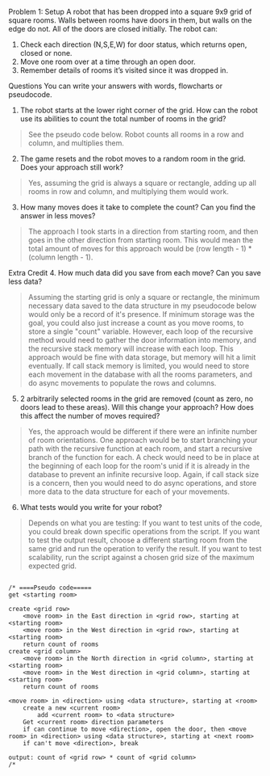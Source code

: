 Problem 1: 
Setup 
  A robot that has been dropped into a square 9x9 grid of square rooms. Walls between rooms have doors in them, but walls on the edge do not. All of the doors are closed initially. 
  The robot can: 
  1. Check each direction (N,S,E,W) for door status, which returns open, closed or none. 
  2. Move one room over at a time through an open door. 
  3. Remember details of rooms it’s visited since it was dropped in.
  
Questions 
You can write your answers with words, flowcharts or pseudocode. 
  1. The robot starts at the lower right corner of the grid. How can the robot use its abilities to count the total number of rooms in the grid? 
    
> See the pseudo code below. Robot counts all rooms in a row and column, and multiplies them.
      
  2. The game resets and the robot moves to a random room in the grid. Does your approach still work? 
    
> Yes, assuming the grid is always a square or rectangle, adding up all rooms in row and column, and multiplying them would work.
      
  3. How many moves does it take to complete the count? Can you find the answer in less moves? 
      
> The approach I took starts in a direction from starting room, and then goes in the other direction from starting room. This would mean the total amount of moves for this approach would be (row length - 1) * (column length - 1). 
      
Extra Credit 
  4. How much data did you save from each move? Can you save less data? 
    
> Assuming the starting grid is only a square or rectangle, the minimum necessary data saved to the data structure in my pseudocode below would only be a record of it's presence. If minimum storage was the goal, you could also just increase a count as you move rooms, to store a single "count" variable. 
> However, each loop of the recursive method would need to gather the door information into memory, and the recursive stack memory will increase with each loop. This approach would be fine with data storage, but memory will hit a limit eventually. If call stack memory is limited, you would need to store each movement in the database with all the rooms parameters, and do async movements to populate the rows and columns.  
    
  5. 2 arbitrarily selected rooms in the grid are removed (count as zero, no doors lead to these areas). Will this change your approach? How does this affect the number of moves required? 

> Yes, the approach would be different if there were an infinite number of room orientations. 
> One approach would be to start branching your path with the recursive function at each room, and start a recursive branch of the function for each. A check would need to be in place at the beginning of each loop for the room's unid if it is already in the database to prevent an infinite recursive loop. Again, if call stack size is a concern, then you would need to do async operations, and store more data to the data structure for each of your movements.
  
  6. What tests would you write for your robot? 

> Depends on what you are testing: 
> If you want to test units of the code, you could break down specific operations from the script.
> If you want to test the output result, choose a different starting room from the same grid and run the operation to verify the result.
> If you want to test scalability, run the script against a chosen grid size of the maximum expected grid.

```

/* ====Pseudo code=====
get <starting room>

create <grid row>
    <move room> in the East direction in <grid row>, starting at <starting room>
    <move room> in the West direction in <grid row>, starting at <starting room>
    return count of rooms
create <grid column> 
    <move room> in the North direction in <grid column>, starting at <starting room>
    <move room> in the West direction in <grid column>, starting at <starting room>
    return count of rooms
    
<move room> in <direction> using <data structure>, starting at <room>
    create a new <current room>
        add <current room> to <data structure>
    Get <current room> direction parameters
    if can continue to move <direction>, open the door, then <move room> in <direction> using <data structure>, starting at <next room>
    if can't move <direction>, break

output: count of <grid row> * count of <grid column>
/*
```
